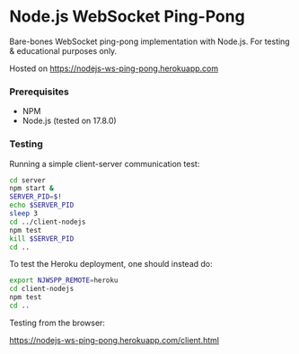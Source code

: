 # Node.js WebSocket Ping-Pong

Bare-bones WebSocket ping-pong implementation with Node.js.
For testing &amp; educational purposes only.

Hosted on https://nodejs-ws-ping-pong.herokuapp.com

### Prerequisites

- NPM
- Node.js (tested on 17.8.0)

### Testing

Running a simple client-server communication test:

```bash
cd server
npm start &
SERVER_PID=$!
echo $SERVER_PID
sleep 3
cd ../client-nodejs
npm test
kill $SERVER_PID
cd ..
```

To test the Heroku deployment, one should instead do:

```bash
export NJWSPP_REMOTE=heroku
cd client-nodejs
npm test
cd ..
```

Testing from the browser:

https://nodejs-ws-ping-pong.herokuapp.com/client.html
